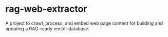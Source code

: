 # rag-web-extractor

A project to crawl, process, and embed web page content for building and updating a RAG-ready vector database.